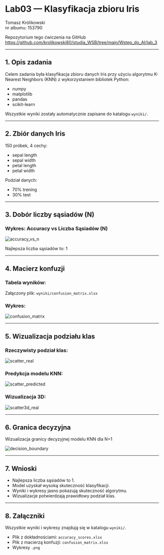 
# Lab03 — Klasyfikacja zbioru Iris  
Tomasz Królikowski <br>
nr albumu: 153790

Repozytorium tego ćwiczenia na GitHub <br>
https://github.com/krolikowski80/studia_WSB/tree/main/Wstep_do_AI/lab_3

---

## 1. Opis zadania

Celem zadania była klasyfikacja zbioru danych Iris przy użyciu algorytmu K-Nearest Neighbors (KNN) z wykorzystaniem bibliotek Python:  
- numpy  
- matplotlib  
- pandas  
- scikit-learn  

Wszystkie wyniki zostały automatycznie zapisane do katalogu `wyniki/`.

---

## 2. Zbiór danych Iris

150 próbek, 4 cechy:  
- sepal length  
- sepal width  
- petal length  
- petal width  

Podział danych:  
- 70% trening  
- 30% test  

---

## 3. Dobór liczby sąsiadów (N)

### Wykres: Accuracy vs Liczba Sąsiadów (N)

![accuracy_vs_n](wyniki/accuracy_vs_n.png)

Najlepsza liczba sąsiadów to: 1

---

## 4. Macierz konfuzji

### Tabela wyników:  

Załączony plik: `wyniki/confusion_matrix.xlsx`

### Wykres:

![confusion_matrix](wyniki/confusion_matrix.png)

---

## 5. Wizualizacja podziału klas

### Rzeczywisty podział klas:

![scatter_real](wyniki/scatter_real.png)

### Predykcja modelu KNN:

![scatter_predicted](wyniki/scatter_predicted.png)

### Wizualizacja 3D:

![scatter3d_real](wyniki/scatter3d_real.png)

---

## 6. Granica decyzyjna

Wizualizacja granicy decyzyjnej modelu KNN dla N=1

![decision_boundary](wyniki/decision_boundary.png)

---

## 7. Wnioski

- Najlepsza liczba sąsiadów to 1.  
- Model uzyskał wysoką skuteczność klasyfikacji.  
- Wyniki i wykresy jasno pokazują skuteczność algorytmu.  
- Wizualizacje potwierdzają prawidłowy podział klas.

---

## 8. Załączniki

Wszystkie wyniki i wykresy znajdują się w katalogu `wyniki/`.

- Plik z dokładnościami: `accuracy_scores.xlsx`  
- Plik z macierzą konfuzji: `confusion_matrix.xlsx`  
- Wykresy `.png`  
